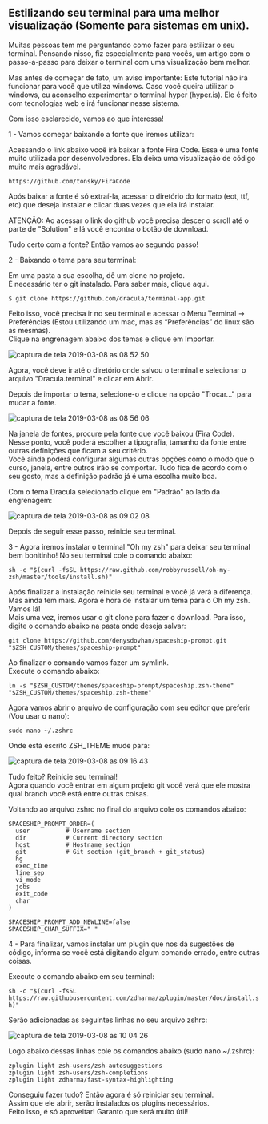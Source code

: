 ## Estilizando seu terminal para uma melhor visualização (Somente para sistemas em unix).

Muitas pessoas tem me perguntando como fazer para estilizar o seu terminal. Pensando nisso, fiz especialmente para vocês, um artigo com o passo-a-passo para deixar o terminal com uma visualização bem melhor.

Mas antes de começar de fato, um aviso importante: Este tutorial não irá funcionar para você que utiliza windows. Caso você queira utilizar o windows, eu aconselho experimentar o terminal hyper (hyper.is). Ele é feito com tecnologias web e irá funcionar nesse sistema.

Com isso esclarecido, vamos ao que interessa!

1 - Vamos começar baixando a fonte que iremos utilizar:

Acessando o link abaixo você irá baixar a fonte Fira Code. Essa é uma fonte muito utilizada por desenvolvedores. Ela deixa uma visualização de código muito mais agradável.

```https://github.com/tonsky/FiraCode```

Após baixar a fonte é só extraí-la, acessar o diretório do formato (eot, ttf, etc) que deseja instalar e clicar duas vezes que ela irá instalar.

ATENÇÃO: Ao acessar o link do github você precisa descer o scroll até o parte de "Solution" e lá você encontra o botão de download.

Tudo certo com a fonte? Então vamos ao segundo passo!

2 - Baixando o tema para seu terminal:

Em uma pasta a sua escolha, dê um clone no projeto.</br>
É necessário ter o git instalado. Para saber mais, clique aqui. 

```$ git clone https://github.com/dracula/terminal-app.git```

Feito isso, você precisa ir no seu terminal e acessar o Menu Terminal -> Preferências (Estou utilizando um mac, mas as “Preferências” do linux são as mesmas).</br>
Clique na engrenagem abaixo dos temas e clique em Importar.

![captura de tela 2019-03-08 as 08 52 50](https://user-images.githubusercontent.com/34281331/54033326-c35a0c80-4192-11e9-9c1c-35c4822c357f.png)

Agora, você deve ir até o diretório onde salvou o terminal e selecionar o arquivo "Dracula.terminal" e clicar em Abrir.

Depois de importar o tema, selecione-o e clique na opção "Trocar..." para mudar a fonte.

![captura de tela 2019-03-08 as 08 56 06](https://user-images.githubusercontent.com/34281331/54033498-38c5dd00-4193-11e9-97c2-d4b29c9dd1b7.png)

Na janela de fontes, procure pela fonte que você baixou (Fira Code).</br>
Nesse ponto, você poderá escolher a tipografia, tamanho da fonte entre outras definições que ficam a seu critério.</br>
Você ainda poderá configurar algumas outras opções como o modo que o curso, janela, entre outros irão se comportar. Tudo fica de acordo com o seu gosto, mas a definição padrão já é uma escolha muito boa. 

Com o tema Dracula selecionado clique em "Padrão" ao lado da engrenagem:

![captura de tela 2019-03-08 as 09 02 08](https://user-images.githubusercontent.com/34281331/54033614-89d5d100-4193-11e9-9c4a-6e5ac6c86107.png)

Depois de seguir esse passo, reinicie seu terminal.

3 - Agora iremos instalar o terminal "Oh my zsh" para deixar seu terminal bem bonitinho!
No seu terminal cole o comando abaixo:

```sh -c "$(curl -fsSL https://raw.github.com/robbyrussell/oh-my-zsh/master/tools/install.sh)"```

Após finalizar a instalação reinicie seu terminal e você já verá a diferença.</br>
Mas ainda tem mais. Agora é hora de instalar um tema para o Oh my zsh.</br>
Vamos lá!</br>
Mais uma vez, iremos usar o git clone para fazer o download. Para isso, digite o comando abaixo na pasta onde deseja salvar:

```git clone https://github.com/denysdovhan/spaceship-prompt.git "$ZSH_CUSTOM/themes/spaceship-prompt"```

Ao finalizar o comando vamos fazer um symlink. </br>
Execute o comando abaixo:

```ln -s "$ZSH_CUSTOM/themes/spaceship-prompt/spaceship.zsh-theme" "$ZSH_CUSTOM/themes/spaceship.zsh-theme"```

Agora vamos abrir o arquivo de configuração com seu editor que preferir (Vou usar o nano):

```sudo nano ~/.zshrc```

Onde está escrito ZSH_THEME mude para:

![captura de tela 2019-03-08 as 09 16 43](https://user-images.githubusercontent.com/34281331/54033637-a540dc00-4193-11e9-81d6-c0a4677d7cf7.png)

Tudo feito? Reinicie seu terminal! </br>
Agora quando você entrar em algum projeto git você verá que ele mostra qual branch você está entre outras coisas.

Voltando ao arquivo zshrc no final do arquivo cole os comandos abaixo:
```
SPACESHIP_PROMPT_ORDER=(
  user          # Username section
  dir           # Current directory section
  host          # Hostname section
  git           # Git section (git_branch + git_status)
  hg
  exec_time
  line_sep
  vi_mode
  jobs
  exit_code
  char
)

SPACESHIP_PROMPT_ADD_NEWLINE=false
SPACESHIP_CHAR_SUFFIX=" "
```
4 - Para finalizar, vamos instalar um plugin que nos dá sugestões de código, informa se você está digitando algum comando errado, entre outras coisas.

Execute o comando abaixo em seu terminal:

```sh -c "$(curl -fsSL https://raw.githubusercontent.com/zdharma/zplugin/master/doc/install.sh)"```

Serão adicionadas as seguintes linhas no seu arquivo zshrc:

![captura de tela 2019-03-08 as 10 04 26](https://user-images.githubusercontent.com/34281331/54033623-9823ed00-4193-11e9-9757-d176a71c5256.png)

Logo abaixo dessas linhas cole os comandos abaixo (sudo nano ~/.zshrc):

```
zplugin light zsh-users/zsh-autosuggestions
zplugin light zsh-users/zsh-completions
zplugin light zdharma/fast-syntax-highlighting
```

Conseguiu fazer tudo? Então agora é só reiniciar seu terminal.</br>
Assim que ele abrir, serão instalados os plugins necessários.</br>
Feito isso, é só aproveitar! Garanto que será muito útil!
